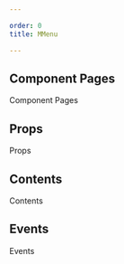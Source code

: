 ```yaml
---

order: 0
title: MMenu

---
```

 
## Component Pages
 
Component Pages
 
## Props
 
Props
 
## Contents
 
Contents
 
## Events
 
Events
 
